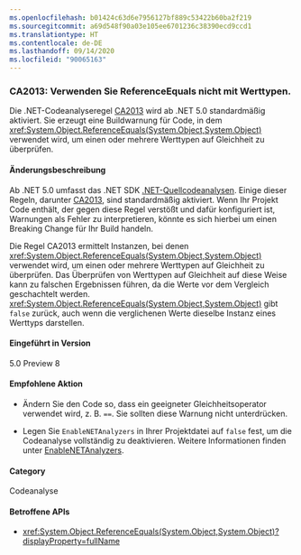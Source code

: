 ```yaml
---
ms.openlocfilehash: b01424c63d6e7956127bf889c53422b60ba2f219
ms.sourcegitcommit: a69d548f90a03e105ee6701236c38390ecd9ccd1
ms.translationtype: HT
ms.contentlocale: de-DE
ms.lasthandoff: 09/14/2020
ms.locfileid: "90065163"
---
```

### <a name="ca2013-do-not-use-referenceequals-with-value-types"></a>CA2013: Verwenden Sie ReferenceEquals nicht mit Werttypen.

Die .NET-Codeanalyseregel [CA2013](/visualstudio/code-quality/ca2013) wird ab .NET 5.0 standardmäßig aktiviert. Sie erzeugt eine Buildwarnung für Code, in dem <xref:System.Object.ReferenceEquals(System.Object,System.Object)> verwendet wird, um einen oder mehrere Werttypen auf Gleichheit zu überprüfen.

#### <a name="change-description"></a>Änderungsbeschreibung

Ab .NET 5.0 umfasst das .NET SDK [.NET-Quellcodeanalysen](../../../../docs/fundamentals/productivity/code-analysis.md). Einige dieser Regeln, darunter [CA2013](/visualstudio/code-quality/ca2013), sind standardmäßig aktiviert. Wenn Ihr Projekt Code enthält, der gegen diese Regel verstößt und dafür konfiguriert ist, Warnungen als Fehler zu interpretieren, könnte es sich hierbei um einen Breaking Change für Ihr Build handeln.

Die Regel CA2013 ermittelt Instanzen, bei denen <xref:System.Object.ReferenceEquals(System.Object,System.Object)> verwendet wird, um einen oder mehrere Werttypen auf Gleichheit zu überprüfen. Das Überprüfen von Werttypen auf Gleichheit auf diese Weise kann zu falschen Ergebnissen führen, da die Werte vor dem Vergleich geschachtelt werden. <xref:System.Object.ReferenceEquals(System.Object,System.Object)> gibt `false` zurück, auch wenn die verglichenen Werte dieselbe Instanz eines Werttyps darstellen.

#### <a name="version-introduced"></a>Eingeführt in Version

5.0 Preview 8

#### <a name="recommended-action"></a>Empfohlene Aktion

- Ändern Sie den Code so, dass ein geeigneter Gleichheitsoperator verwendet wird, z. B. `==`. Sie sollten diese Warnung nicht unterdrücken.

- Legen Sie `EnableNETAnalyzers` in Ihrer Projektdatei auf `false` fest, um die Codeanalyse vollständig zu deaktivieren. Weitere Informationen finden unter [EnableNETAnalyzers](../../../../docs/core/project-sdk/msbuild-props.md#enablenetanalyzers).

#### <a name="category"></a>Category

Codeanalyse

#### <a name="affected-apis"></a>Betroffene APIs

- <xref:System.Object.ReferenceEquals(System.Object,System.Object)?displayProperty=fullName>

<!--

#### Affected APIs

- `M:System.Object.ReferenceEquals(System.Object,System.Object)`

-->
